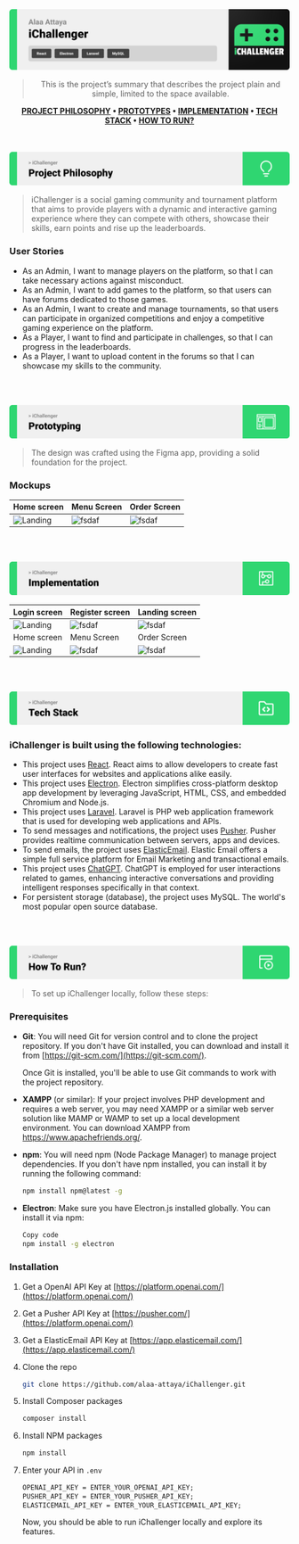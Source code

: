 <img src="./readme/title1.svg"/>
<div align="center">

> This is the project’s summary that describes the project plain and simple, limited to the space available.

**[PROJECT PHILOSOPHY](https://github.com/alaa-attaya/iChallenger#project-philosophy) • [PROTOTYPES](https://github.com/alaa-attaya/iChallenger#wireframes) • [IMPLEMENTATION](https://github.com/alaa-attaya/iChallenger#implementation) • [TECH STACK](https://github.com/alaa-attaya/iChallenger#tech-stack) • [HOW TO RUN?](https://github.com/alaa-attaya/iChallenger#how-to-run)**

</div>
<br><br>

<!-- project philosophy -->
<img  id="project-philosophy" src="./readme/title2.svg"/>

> iChallenger is a social gaming community and tournament platform that aims to provide players with a dynamic and interactive
> gaming experience where they can compete with others, showcase their skills, earn points and rise up the leaderboards.

### User Stories

- As an Admin, I want to manage players on the platform, so that I can take necessary actions against misconduct.
- As an Admin, I want to add games to the platform, so that users can have forums dedicated to those games.
- As an Admin, I want to create and manage tournaments, so that users can participate in organized competitions and enjoy a competitive gaming experience on the platform.
- As a Player, I want to find and participate in challenges, so that I can progress in the leaderboards.
- As a Player, I want to upload content in the forums so that I can showcase my skills to the community.

<br><br>

<!-- Prototyping -->

<img id="wireframes" src="./readme/title3.svg"/>

> The design was crafted using the Figma app, providing a solid foundation for the project.

### Mockups

| Home screen                             | Menu Screen                           | Order Screen                          |
| --------------------------------------- | ------------------------------------- | ------------------------------------- |
| ![Landing](./readme/demo/1440x1024.png) | ![fsdaf](./readme/demo/1440x1024.png) | ![fsdaf](./readme/demo/1440x1024.png) |

<br><br>

<!-- Implementation -->

<img id="implementation" src="./readme/title4.svg"/>

| Login screen                            | Register screen                       | Landing screen                        |
| --------------------------------------- | ------------------------------------- | ------------------------------------- |
| ![Landing](./readme/demo/1440x1024.png) | ![fsdaf](./readme/demo/1440x1024.png) | ![fsdaf](./readme/demo/1440x1024.png) |
| Home screen                             | Menu Screen                           | Order Screen                          |
| ![Landing](./readme/demo/1440x1024.png) | ![fsdaf](./readme/demo/1440x1024.png) | ![fsdaf](./readme/demo/1440x1024.png) |

<br><br>

<!-- Tech stack -->

<img id="tech-stack" src="./readme/title5.svg"/>

### iChallenger is built using the following technologies:

- This project uses [React](https://react.dev/). React aims to allow developers to create fast user interfaces for websites and applications alike easily.
- This project uses [Electron](https://www.electronjs.org/). Electron simplifies cross-platform desktop app development by leveraging JavaScript, HTML, CSS, and embedded Chromium and Node.js.
- This project uses [Laravel](https://laravel.com/). Laravel is PHP web application framework that is used for developing web applications and APIs.
- To send messages and notifications, the project uses [Pusher](https://pusher.com/). Pusher provides realtime communication between servers, apps and devices.
- To send emails, the project uses [ElasticEmail](https://elasticemail.com/). Elastic Email offers a simple full service platform for Email Marketing and transactional emails.
- This project uses [ChatGPT](https://platform.openai.com/). ChatGPT is employed for user interactions related to games, enhancing interactive conversations and providing intelligent responses specifically in that context.
- For persistent storage (database), the project uses MySQL. The world's most popular open source database.

<br><br>

<!-- How to run -->
<img id="how-to-run" src="./readme/title6.svg"/>

> To set up iChallenger locally, follow these steps:

### Prerequisites

- **Git**: You will need Git for version control and to clone the project repository. If you don't have Git installed, you can download and install it from [https://git-scm.com/](https://git-scm.com/).

  Once Git is installed, you'll be able to use Git commands to work with the project repository.

- **XAMPP** (or similar): If your project involves PHP development and requires a web server, you may need XAMPP or a similar web server solution like MAMP or WAMP to set up a local development environment. You can download XAMPP from https://www.apachefriends.org/.

- **npm**: You will need npm (Node Package Manager) to manage project dependencies. If you don't have npm installed, you can install it by running the following command:

  ```sh
  npm install npm@latest -g
  ```

- **Electron**: Make sure you have Electron.js installed globally. You can install it via npm:

  ```sh
  Copy code
  npm install -g electron
  ```

### Installation

1. Get a OpenAI API Key at [https://platform.openai.com/](https://platform.openai.com/)
2. Get a Pusher API Key at [https://pusher.com/](https://platform.openai.com/)
3. Get a ElasticEmail API Key at [https://app.elasticemail.com/](https://app.elasticemail.com/)
4. Clone the repo

   ```sh
   git clone https://github.com/alaa-attaya/iChallenger.git
   ```

5. Install Composer packages
   ```sh
   composer install
   ```
6. Install NPM packages

   ```sh
   npm install
   ```

7. Enter your API in `.env`
   ```env
   OPENAI_API_KEY = ENTER_YOUR_OPENAI_API_KEY;
   PUSHER_API_KEY = ENTER_YOUR_PUSHER_API_KEY;
   ELASTICEMAIL_API_KEY = ENTER_YOUR_ELASTICEMAIL_API_KEY;
   ```
   Now, you should be able to run iChallenger locally and explore its features.
